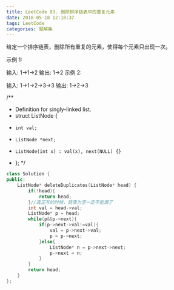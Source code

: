 ```yaml
---
title: LeetCode 83. 删除排序链表中的重复元素
date: 2018-05-18 12:18:37
tags: LeetCode
categories: 题解集
---
```

给定一个排序链表，删除所有重复的元素，使得每个元素只出现一次。

示例 1:

输入: 1->1->2
输出: 1->2
示例 2:

输入: 1->1->2->3->3
输出: 1->2->3

/**
 * Definition for singly-linked list.
 * struct ListNode {
 *     int val;
 *     ListNode *next;
 *     ListNode(int x) : val(x), next(NULL) {}
 * };
 */

```cpp
class Solution {
public:
    ListNode* deleteDuplicates(ListNode* head) {
        if(!head){
            return head;
        }//真正写的时候，链表为空一定不能漏了
        int val = head->val;
        ListNode* p = head;
        while(p&&p->next){
            if(p->next->val!=val){
                val = p->next->val;
                p = p->next;
            }else{
                ListNode* n = p->next->next;
                p->next = n;
            }
        }
        return head;
    }
};
```